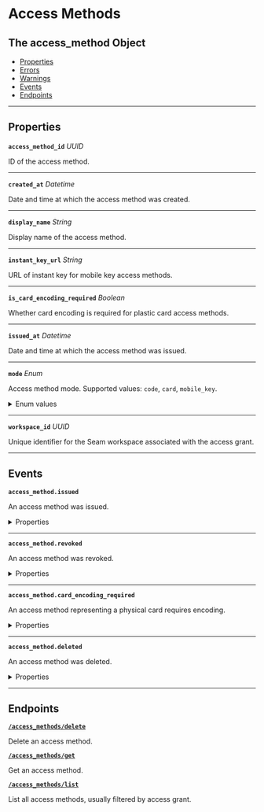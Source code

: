 # Access Methods

## The access_method Object

- [Properties](./#properties)
- [Errors](./#errors)
- [Warnings](./#warnings)
- [Events](./#events)
- [Endpoints](./#endpoints)


---
## Properties

**`access_method_id`** *UUID*

ID of the access method.




---

**`created_at`** *Datetime*

Date and time at which the access method was created.




---

**`display_name`** *String*

Display name of the access method.




---

**`instant_key_url`** *String*

URL of instant key for mobile key access methods.




---

**`is_card_encoding_required`** *Boolean*

Whether card encoding is required for plastic card access methods.




---

**`issued_at`** *Datetime*

Date and time at which the access method was issued.




---

**`mode`** *Enum*

Access method mode. Supported values: `code`, `card`, `mobile_key`.


<details>
<summary>Enum values</summary>

- <code>code</code>
- <code>card</code>
- <code>mobile_key</code>
</details>


---

**`workspace_id`** *UUID*

Unique identifier for the Seam workspace associated with the access grant.




---


## Events

**`access_method.issued`**

An access method was issued.

<details>

<summary>Properties</summary>

<strong><code>access_method_id</code></strong> <i>UUID</i>

  ID of the affected access method.

<strong><code>created_at</code></strong> <i>Datetime</i>

  Date and time at which the event was created.

<strong><code>event_id</code></strong> <i>UUID</i>

  ID of the event.

<strong><code>event_type</code></strong> <i>Enum</i>

  Value: `access_method.issued`

<strong><code>occurred_at</code></strong> <i>Datetime</i>

  Date and time at which the event occurred.

<strong><code>workspace_id</code></strong> <i>UUID</i>

  ID of the workspace associated with the event.
</details>

---

**`access_method.revoked`**

An access method was revoked.

<details>

<summary>Properties</summary>

<strong><code>access_method_id</code></strong> <i>UUID</i>

  ID of the affected access method.

<strong><code>created_at</code></strong> <i>Datetime</i>

  Date and time at which the event was created.

<strong><code>event_id</code></strong> <i>UUID</i>

  ID of the event.

<strong><code>event_type</code></strong> <i>Enum</i>

  Value: `access_method.revoked`

<strong><code>occurred_at</code></strong> <i>Datetime</i>

  Date and time at which the event occurred.

<strong><code>workspace_id</code></strong> <i>UUID</i>

  ID of the workspace associated with the event.
</details>

---

**`access_method.card_encoding_required`**

An access method representing a physical card requires encoding.

<details>

<summary>Properties</summary>

<strong><code>access_method_id</code></strong> <i>UUID</i>

  ID of the affected access method.

<strong><code>created_at</code></strong> <i>Datetime</i>

  Date and time at which the event was created.

<strong><code>event_id</code></strong> <i>UUID</i>

  ID of the event.

<strong><code>event_type</code></strong> <i>Enum</i>

  Value: `access_method.card_encoding_required`

<strong><code>occurred_at</code></strong> <i>Datetime</i>

  Date and time at which the event occurred.

<strong><code>workspace_id</code></strong> <i>UUID</i>

  ID of the workspace associated with the event.
</details>

---

**`access_method.deleted`**

An access method was deleted.

<details>

<summary>Properties</summary>

<strong><code>access_method_id</code></strong> <i>UUID</i>

  ID of the affected access method.

<strong><code>created_at</code></strong> <i>Datetime</i>

  Date and time at which the event was created.

<strong><code>event_id</code></strong> <i>UUID</i>

  ID of the event.

<strong><code>event_type</code></strong> <i>Enum</i>

  Value: `access_method.deleted`

<strong><code>occurred_at</code></strong> <i>Datetime</i>

  Date and time at which the event occurred.

<strong><code>workspace_id</code></strong> <i>UUID</i>

  ID of the workspace associated with the event.
</details>

---

## Endpoints


[**`/access_methods/delete`**](./delete.md)

Delete an access method.


[**`/access_methods/get`**](./get.md)

Get an access method.


[**`/access_methods/list`**](./list.md)

List all access methods, usually filtered by access grant.


